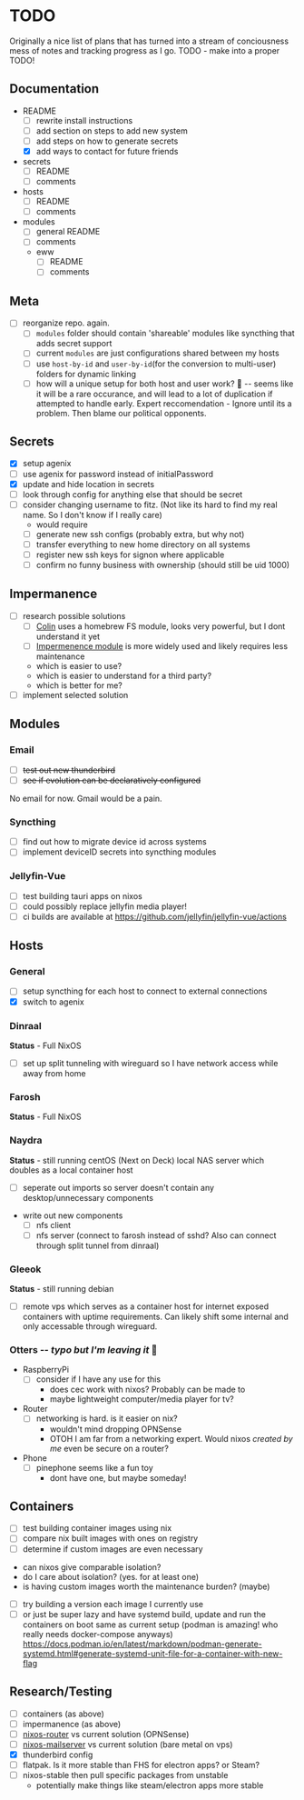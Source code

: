 # TODO

Originally a nice list of plans that has turned into a stream of conciousness mess of notes and tracking progress as I go. TODO - make into a proper TODO!

## Documentation

- README
  - [ ] rewrite install instructions
  - [ ] add section on steps to add new system
  - [ ] add steps on how to generate secrets
  - [x] add ways to contact for future friends
- secrets
  - [ ] README
  - [ ] comments
- hosts
  - [ ] README
  - [ ] comments
- modules
  - [ ] general README
  - [ ] comments
  - eww
    - [ ] README
    - [ ] comments

## Meta

- [ ] reorganize repo. again.
  - [ ] `modules` folder should contain 'shareable' modules like syncthing that adds secret support
  - [ ] current `modules` are just configurations shared between my hosts
  - [ ] use `host-by-id` and `user-by-id`(for the conversion to multi-user) folders for dynamic linking
  - [ ] how will a unique setup for both host and user work? 🤔 -- seems like it will be a rare occurance, and will lead to a lot of duplication if attempted to handle early. Expert reccomendation - Ignore until its a problem. Then blame our political opponents.

## Secrets

- [x] setup agenix
- [ ] use agenix for password instead of initialPassword
- [x] update and hide location in secrets
- [ ] look through config for anything else that should be secret
- [ ] consider changing username to fitz. (Not like its hard to find my real name. So I don't know if I really care)
  - would require
  - [ ] generate new ssh configs (probably extra, but why not)
  - [ ] transfer everything to new home directory on all systems
  - [ ] register new ssh keys for signon where applicable
  - [ ] confirm no funny business with ownership (should still be uid 1000)

## Impermanence

- [ ] research possible solutions
  - [ ] [Colin](https://git.uninsane.org/colin/nix-files) uses a homebrew FS module, looks very powerful, but I dont understand it yet
  - [ ] [Impermenence module](https://github.com/nix-community/impermanence) is more widely used and likely requires less maintenance
  - which is easier to use?
  - which is easier to understand for a third party?
  - which is better for me?
- [ ] implement selected solution

## Modules

### Email

- [ ] ~~test out new thunderbird~~
- [ ] ~~see if evolution can be declaratively configured~~

No email for now. Gmail would be a pain.

### Syncthing

- [ ] find out how to migrate device id across systems
- [ ] implement deviceID secrets into syncthing modules

### Jellyfin-Vue

- [ ] test building tauri apps on nixos
- [ ] could possibly replace jellyfin media player!
- [ ] ci builds are available at <https://github.com/jellyfin/jellyfin-vue/actions>

## Hosts

### General

- [ ] setup syncthing for each host to connect to external connections
- [x] switch to agenix

### Dinraal

**Status** - Full NixOS

- [ ] set up split tunneling with wireguard so I have network access while away from home

### Farosh

**Status** - Full NixOS

### Naydra

**Status** - still running centOS (Next on Deck)
local NAS server which doubles as a local container host

- [ ] seperate out imports so server doesn't contain any desktop/unnecessary components
- write out new components
  - [ ] nfs client
  - [ ] nfs server (connect to farosh instead of sshd? Also can connect through split tunnel from dinraal)

### Gleeok

**Status** - still running debian

- [ ] remote vps which serves as a container host for internet exposed containers with uptime requirements. Can likely shift some internal and only accessable through wireguard.

### Otters *-- typo but I'm leaving it* 🦦

- RaspberryPi
  - [ ] consider if I have any use for this
    - does cec work with nixos? Probably can be made to
    - maybe lightweight computer/media player for tv?

- Router
  - [ ] networking is hard. is it easier on nix?
    - wouldn't mind dropping OPNSense
    - OTOH I am far from a networking expert. Would nixos *created by me* even be secure on a router?

- Phone
  - [ ] pinephone seems like a fun toy
    - dont have one, but maybe someday!

## Containers

- [ ] test building container images using nix
- [ ] compare nix built images with ones on registry
- [ ] determine if custom images are even necessary
- can nixos give comparable isolation?
- do I care about isolation? (yes. for at least one)
- is having custom images worth the maintenance burden? (maybe)
- [ ] try building a version each image I currently use
- [ ] or just be super lazy and have systemd build, update and run the containers on boot same as current setup (podman is amazing! who really needs docker-compose anyways)
<https://docs.podman.io/en/latest/markdown/podman-generate-systemd.html#generate-systemd-unit-file-for-a-container-with-new-flag>

## Research/Testing

- [ ] containers (as above)
- [ ] impermanence (as above)
- [ ] [nixos-router](https://github.com/chayleaf/nixos-router) vs current solution (OPNSense)
- [ ] [nixos-mailserver](https://gitlab.com/simple-nixos-mailserver/nixos-mailserver/) vs current solution (bare metal on vps)
- [x] thunderbird config
- [ ] flatpak. Is it more stable than FHS for electron apps? or Steam?
- [ ] nixos-stable then pull specific packages from unstable
  - potentially make things like steam/electron apps more stable
